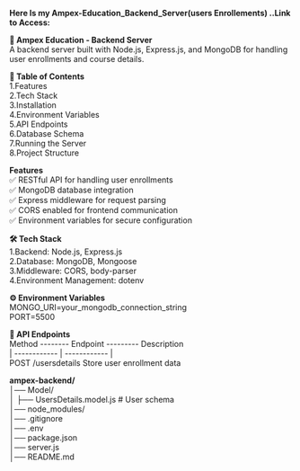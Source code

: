 **Here Is my Ampex-Education_Backend_Server(users Enrollements) ..Link to Access:**


**📌 Ampex Education - Backend Server**  <br/>
A backend server built with Node.js, Express.js, and MongoDB for handling user enrollments and course details.


**📖 Table of Contents**     <br/>
1.Features                   <br/>
2.Tech Stack                  <br/>
3.Installation                <br/>
4.Environment Variables      <br/>
5.API Endpoints              <br/>
6.Database Schema             <br/>
7.Running the Server          <br/>
8.Project Structure           <br/>


 **Features**                                        <br/>
✅ RESTful API for handling user enrollments         <br/>
✅ MongoDB database integration                      <br/>
✅ Express middleware for request parsing            <br/>
✅ CORS enabled for frontend communication           <br/>
✅ Environment variables for secure configuration    <br/>

**🛠 Tech Stack**<br/>
1.Backend: Node.js, Express.js       <br/>
2.Database: MongoDB, Mongoose        <br/>
3.Middleware: CORS, body-parser      <br/>
4.Environment Management: dotenv     <br/>



**⚙ Environment Variables**                <br/>
MONGO_URI=your_mongodb_connection_string   <br/>
PORT=5500                                  <br/>


**📡 API Endpoints**                                           <br/>
Method  --------   Endpoint    ---------      Description                       <br/>
    |  ------------    |  ------------      |                            <br/>
POST	     /usersdetails     Store user enrollment data          <br/>


**ampex-backend/**                                      <br/>
│── Model/                                               <br/>
│   ├── UsersDetails.model.js  # User schema             <br/>
│── node_modules/                                        <br/>
│── .gitignore                                           <br/>
│── .env                                                  <br/>
│── package.json                                          <br/>
│── server.js                                             <br/>
│── README.md                                             <br/>
